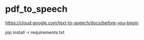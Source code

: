 # pdf_to_speech
https://cloud.google.com/text-to-speech/docs/before-you-begin


pip install -r requirements.txt